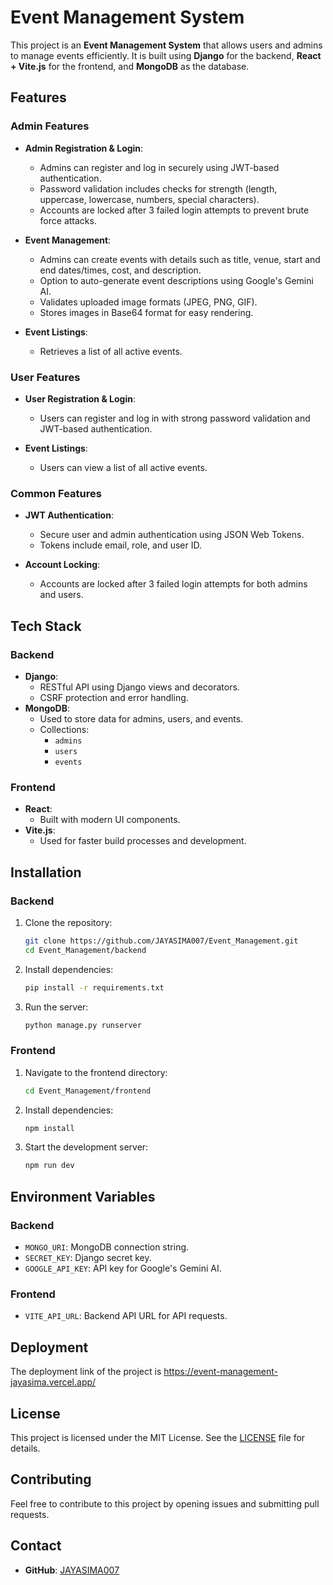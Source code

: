 # Event Management System

This project is an **Event Management System** that allows users and admins to manage events efficiently. It is built using **Django** for the backend, **React + Vite.js** for the frontend, and **MongoDB** as the database.

## Features

### Admin Features
- **Admin Registration & Login**:
  - Admins can register and log in securely using JWT-based authentication.
  - Password validation includes checks for strength (length, uppercase, lowercase, numbers, special characters).
  - Accounts are locked after 3 failed login attempts to prevent brute force attacks.

- **Event Management**:
  - Admins can create events with details such as title, venue, start and end dates/times, cost, and description.
  - Option to auto-generate event descriptions using Google's Gemini AI.
  - Validates uploaded image formats (JPEG, PNG, GIF).
  - Stores images in Base64 format for easy rendering.

- **Event Listings**:
  - Retrieves a list of all active events.

### User Features
- **User Registration & Login**:
  - Users can register and log in with strong password validation and JWT-based authentication.

- **Event Listings**:
  - Users can view a list of all active events.

### Common Features
- **JWT Authentication**:
  - Secure user and admin authentication using JSON Web Tokens.
  - Tokens include email, role, and user ID.

- **Account Locking**:
  - Accounts are locked after 3 failed login attempts for both admins and users.

## Tech Stack

### Backend
- **Django**:
  - RESTful API using Django views and decorators.
  - CSRF protection and error handling.
- **MongoDB**:
  - Used to store data for admins, users, and events.
  - Collections:
    - `admins`
    - `users`
    - `events`

### Frontend
- **React**:
  - Built with modern UI components.
- **Vite.js**:
  - Used for faster build processes and development.

## Installation

### Backend
1. Clone the repository:
   ```bash
   git clone https://github.com/JAYASIMA007/Event_Management.git
   cd Event_Management/backend
   ```
2. Install dependencies:
   ```bash
   pip install -r requirements.txt
   ```
3. Run the server:
   ```bash
   python manage.py runserver
   ```

### Frontend
1. Navigate to the frontend directory:
   ```bash
   cd Event_Management/frontend
   ```
2. Install dependencies:
   ```bash
   npm install
   ```
3. Start the development server:
   ```bash
   npm run dev
   ```

## Environment Variables

### Backend
- `MONGO_URI`: MongoDB connection string.
- `SECRET_KEY`: Django secret key.
- `GOOGLE_API_KEY`: API key for Google's Gemini AI.

### Frontend
- `VITE_API_URL`: Backend API URL for API requests.

## Deployment
The deployment link of the project is https://event-management-jayasima.vercel.app/

## License
This project is licensed under the MIT License. See the [LICENSE](LICENSE) file for details.

## Contributing
Feel free to contribute to this project by opening issues and submitting pull requests.

## Contact
- **GitHub**: [JAYASIMA007](https://github.com/JAYASIMA007)
